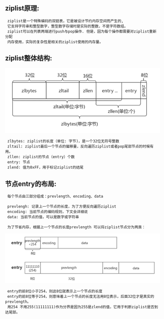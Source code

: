 
## ziplist原理:

     ziplist是一个特殊编码的双链表，它是被设计节约内存空间而产生的,
     它支持字符串和整型数字，整型数字存储时是实际的整数，不是字符数组。
     ziplist可以在列表两端进行push与pop操作. 但是，因为每个操作都需要对ziplist重新分配
     内存使用，实际的复杂性是相关的ziplist使用的内存量。
     
## ziplist整体结构:

![ziplist结构](../images/ziplist.png)

     zlbytes: ziplist的长度（单位: 字节)，是一个32位无符号整数
     zltail: ziplist最后一个节点的偏移量，反向遍历ziplist或者pop尾部节点的时候有用。
     zllen: ziplist的节点（entry）个数
     entry: 节点
     zlend: 值为0xFF，用于标记ziplist的结尾

## 节点entry的布局:
    
     每个节点由三部分组成：prevlength、encoding、data
     
     prevlengh: 记录上一个节点的长度，为了方便反向遍历ziplist
     encoding: 当前节点的编码规则，下文会详细说
     data: 当前节点的值，可以是数字或字符串
     
     为了节省内存，根据上一个节点的长度prevlength 可以将ziplist节点分为两类：
     
![ziplist entry结构](../images/ziplist_entry.png)
     
     entry的前8位小于254，则这8位就表示上一个节点的长度
     entry的前8位等于254，则意味着上一个节点的长度无法用8位表示，后面32位才是真实的prevlength。
     用254 不用255(11111111)作为分界是因为255是zlend的值，它用于判断ziplist是否到达尾部。

     
     
    
